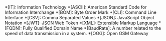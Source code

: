 <!-- IT keywoards -->
*[IT]:          Information Technology
*[ASCII]:       American Standard Code for Information Interchange
*[BOM]:         Byte Order Mark
*[CLI]:         Command Line Interface
*[CSV]:         Comma Separated Values
*[JSON]:        JavaScript Object Notation
*[JWT]:         JSON Web Token
*[XML]:         Extensible Markup Language
*[FQDN]:        Fully Qualified Domain Name
*[BaudRate]:    A number related to the speed of data transmission in a system.
*[OGG]:         Open GSM Gateway